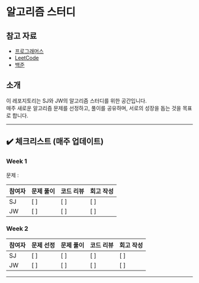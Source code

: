 # 알고리즘 스터디

## 참고 자료

- [프로그래머스](https://programmers.co.kr/)
- [LeetCode](https://leetcode.com/studyplan/top-interview-150/)
- [백준](https://www.acmicpc.net/)

## 소개

이 레포지토리는 SJ와 JW의 알고리즘 스터디를 위한 공간입니다.  
매주 새로운 알고리즘 문제를 선정하고, 풀이를 공유하며, 서로의 성장을 돕는 것을 목표로 합니다.

---

## ✔️ 체크리스트 (매주 업데이트)

### Week 1

문제 :

| 참여자 | 문제 풀이 | 코드 리뷰 | 회고 작성 |
| ------ | --------- | --------- | --------- |
| SJ     | [ ]       | [ ]       | [ ]       |
| JW     | [ ]       | [ ]       | [ ]       |

### Week 2

| 참여자 | 문제 선정 | 문제 풀이 | 코드 리뷰 | 회고 작성 |
| ------ | --------- | --------- | --------- | --------- |
| SJ     | [ ]       | [ ]       | [ ]       | [ ]       |
| JW     | [ ]       | [ ]       | [ ]       | [ ]       |

---
